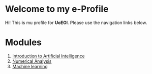 # Welcome to my e-Profile

Hi! This is mu profile for **UoEOI**. Please use the navigation links below.

# Modules

1. [Introduction to Artificial Intelligence](intro_to_ai)
2. [Numerical Analysis](numerical_menthod)
3. [Machine learning](machine_learning)
